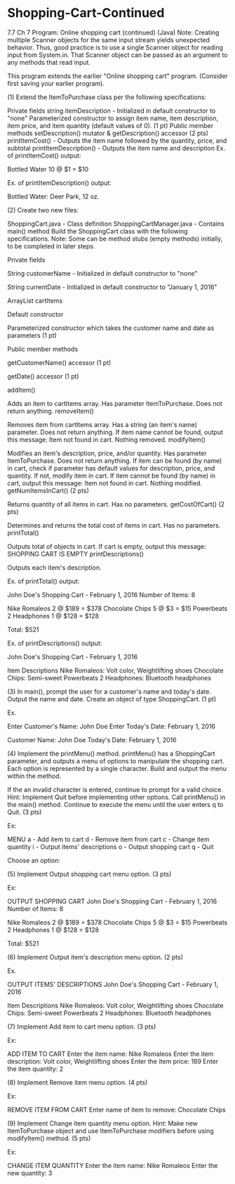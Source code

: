 # Shopping-Cart-Continued
7.7 Ch 7 Program: Online shopping cart (continued) (Java)
Note: Creating multiple Scanner objects for the same input stream yields unexpected behavior. Thus, good practice is to use a single Scanner object for reading input from System.in. That Scanner object can be passed as an argument to any methods that read input. 


This program extends the earlier "Online shopping cart" program. (Consider first saving your earlier program). 

(1) Extend the ItemToPurchase class per the following specifications:

Private fields
string itemDescription - Initialized in default constructor to "none"
Parameterized constructor to assign item name, item description, item price, and item quantity (default values of 0). (1 pt)
Public member methods
setDescription() mutator & getDescription() accessor (2 pts)
printItemCost() - Outputs the item name followed by the quantity, price, and subtotal
printItemDescription() - Outputs the item name and description 
Ex. of printItemCost() output:

Bottled Water 10 @ $1 = $10

Ex. of printItemDescription() output:

Bottled Water: Deer Park, 12 oz.

(2) Create two new files:

ShoppingCart.java - Class definition
ShoppingCartManager.java - Contains main() method
Build the ShoppingCart class with the following specifications. Note: Some can be method stubs (empty methods) initially, to be completed in later steps.

Private fields

String customerName - Initialized in default constructor to "none"

String currentDate - Initialized in default constructor to "January 1, 2016"

ArrayList cartItems

Default constructor

Parameterized constructor which takes the customer name and date as parameters (1 pt)

Public member methods

getCustomerName() accessor (1 pt)

getDate() accessor (1 pt)

addItem()

Adds an item to cartItems array. Has parameter ItemToPurchase. Does not return anything.
removeItem()

Removes item from cartItems array. Has a string (an item's name) parameter. Does not return anything.
If item name cannot be found, output this message: Item not found in cart. Nothing removed.
modifyItem()

Modifies an item's description, price, and/or quantity. Has parameter ItemToPurchase. Does not return anything.
If item can be found (by name) in cart, check if parameter has default values for description, price, and quantity. If not, modify item in cart.
If item cannot be found (by name) in cart, output this message: Item not found in cart. Nothing modified.
getNumItemsInCart() (2 pts)

Returns quantity of all items in cart. Has no parameters.
getCostOfCart() (2 pts)

Determines and returns the total cost of items in cart. Has no parameters.
printTotal()

Outputs total of objects in cart.
If cart is empty, output this message: SHOPPING CART IS EMPTY
printDescriptions()

Outputs each item's description.

Ex. of printTotal() output:

John Doe's Shopping Cart - February 1, 2016
Number of Items: 8

Nike Romaleos 2 @ $189 = $378
Chocolate Chips 5 @ $3 = $15
Powerbeats 2 Headphones 1 @ $128 = $128

Total: $521

Ex. of printDescriptions() output:

John Doe's Shopping Cart - February 1, 2016

Item Descriptions
Nike Romaleos: Volt color, Weightlifting shoes
Chocolate Chips: Semi-sweet
Powerbeats 2 Headphones: Bluetooth headphones

(3) In main(), prompt the user for a customer's name and today's date. Output the name and date. Create an object of type ShoppingCart. (1 pt) 

Ex.

Enter Customer's Name:
John Doe
Enter Today's Date:
February 1, 2016

Customer Name: John Doe
Today's Date: February 1, 2016

(4) Implement the printMenu() method. printMenu() has a ShoppingCart parameter, and outputs a menu of options to manipulate the shopping cart. Each option is represented by a single character. Build and output the menu within the method.

If the an invalid character is entered, continue to prompt for a valid choice. Hint: Implement Quit before implementing other options. Call printMenu() in the main() method. Continue to execute the menu until the user enters q to Quit. (3 pts) 

Ex:

MENU
a - Add item to cart
d - Remove item from cart
c - Change item quantity
i - Output items' descriptions
o - Output shopping cart
q - Quit

Choose an option: 

(5) Implement Output shopping cart menu option. (3 pts) 

Ex:

OUTPUT SHOPPING CART
John Doe's Shopping Cart - February 1, 2016
Number of Items: 8

Nike Romaleos 2 @ $189 = $378
Chocolate Chips 5 @ $3 = $15
Powerbeats 2 Headphones 1 @ $128 = $128

Total: $521

(6) Implement Output item's description menu option. (2 pts) 

Ex.

OUTPUT ITEMS' DESCRIPTIONS
John Doe's Shopping Cart - February 1, 2016

Item Descriptions
Nike Romaleos: Volt color, Weightlifting shoes
Chocolate Chips: Semi-sweet
Powerbeats 2 Headphones: Bluetooth headphones

(7) Implement Add item to cart menu option. (3 pts) 

Ex:

ADD ITEM TO CART
Enter the item name:
Nike Romaleos
Enter the item description:
Volt color, Weightlifting shoes
Enter the item price:
189
Enter the item quantity:
2

(8) Implement Remove item menu option. (4 pts) 

Ex:

REMOVE ITEM FROM CART
Enter name of item to remove:
Chocolate Chips

(9) Implement Change item quantity menu option. Hint: Make new ItemToPurchase object and use ItemToPurchase modifiers before using modifyItem() method. (5 pts) 

Ex:

CHANGE ITEM QUANTITY
Enter the item name:
Nike Romaleos
Enter the new quantity:
3
